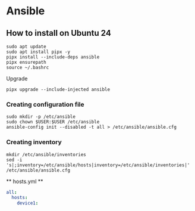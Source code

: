# Ansible

## How to install on Ubuntu 24

```shell
sudo apt update
sudo apt install pipx -y
pipx install --include-deps ansible
pipx ensurepath
source ~/.bashrc
```

Upgrade

```shell
pipx upgrade --include-injected ansible
```

### Creating configuration file

```shell
sudo mkdir -p /etc/ansible
sudo chown $USER:$USER /etc/ansible
ansible-config init --disabled -t all > /etc/ansible/ansible.cfg
```

### Creating inventory

```shell
mkdir /etc/ansible/inventories
sed -i 's|;inventory=/etc/ansible/hosts|inventory=/etc/ansible/inventories|' /etc/ansible/ansible.cfg
```

** hosts.yml **

```yaml
all:
  hosts:
    device1:
```
